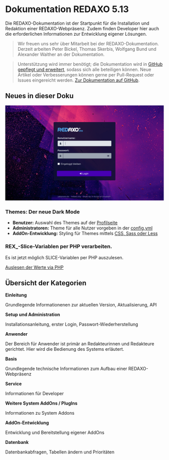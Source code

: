# Dokumentation REDAXO 5.13

Die REDAXO-Dokumentation ist der Startpunkt für die Installation und Redaktion einer REDAXO-Webpräsenz. Zudem finden Developer hier auch die erforderlichen Informationen zur Entwicklung eigener Lösungen.

> Wir freuen uns sehr über Mitarbeit bei der REDAXO-Dokumentation. Derzeit arbeiten Peter Bickel, Thomas Skerbis, Wolfgang Bund und Alexander Walther an der Dokumentation.

>Unterstützung wird immer benötigt; die Dokumentation wird in [GitHub gepflegt und erweitert](https://github.com/redaxo/docs), sodass sich alle beteiligen können. Neue Artikel oder Verbesserungen können gerne per Pull-Request oder Issues eingereicht werden.
[Zur Dokumentation auf GitHub](https://github.com/redaxo/docs).



## Neues in dieser Doku

![Login-Seite](/assets/v5.13.0-login.png)

### Themes: Der neue Dark Mode

- **Benutzer:** Auswahl des Themes auf der [Profilseite](/{{path}}/{{version}}/profil)
- **Administratoren:** Theme für alle Nutzer vorgeben in der [config.yml](/{{path}}/{{version}}/configyml)
- **AddOn-Entwicklung:** Styling für Themes mittels [CSS, Sass oder Less](/{{path}}/{{version}}/addon-assets#themes) 

### REX_-Slice-Variablen per PHP verarbeiten. 

Es ist jetzt möglich SLICE-Variablen per PHP auszulesen. 

[Auslesen der Werte via PHP](/{{path}}/{{version}}/redaxo-variablen#viaphp) 


## Übersicht der Kategorien

**Einleitung**

Grundlegende Informationenen zur aktuellen Version, Aktualisierung, API

**Setup und Administration**

Installationsanleitung, erster Login, Passwort-Wiederherstellung

**Anwender**

Der Bereich für Anwender ist primär an Redakteurinnen und Redakteure gerichtet. Hier wird die Bedienung des Systems erläutert.

**Basis**

Grundlegende technische Informationen zum Aufbau einer REDAXO-Webpräsenz

**Service**

Informationen für Developer

**Weitere System AddOns / PlugIns**

Informationen zu System Addons

**AddOn-Entwicklung**

Entwicklung und Bereitstellung eigener AddOns

**Datenbank**

Datenbankabfragen, Tabellen ändern und Prioritäten
